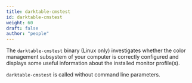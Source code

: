 ```yaml
---
title: darktable-cmstest
id: darktable-cmstest
weight: 60
draft: false
author: "people"
---
```


The `darktable-cmstest` binary (Linux only) investigates whether the color management subsystem of your computer is correctly configured and displays some useful information about the installed monitor profile(s).

`darktable-cmstest` is called without command line parameters.

